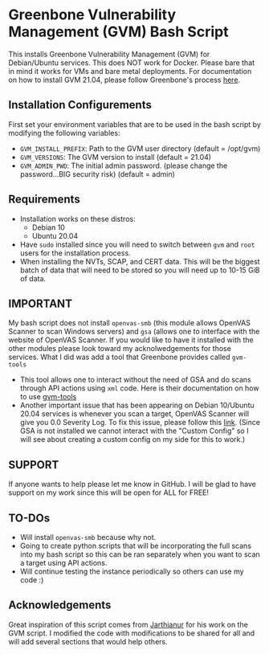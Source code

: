 # Greenbone Vulnerability Management (GVM) Bash Script
This installs Greenbone Vulnerability Management (GVM) for Debian/Ubuntu services. This does NOT work for Docker. Please bare that in mind it works for VMs and bare metal deployments. For documentation on how to install GVM 21.04, please follow Greenbone's process [here](https://greenbone.github.io/docs/gvm-21.04/index.html).

## Installation Configurements
First set your environment variables that are to be used in the bash script by modifying the following variables:
- `GVM_INSTALL_PREFIX`: Path to the GVM user directory (default = /opt/gvm)
- `GVM_VERSIONS`: The GVM version to install (default = 21.04)
- `GVM_ADMIN_PWD`: The initial admin password. (please change the password...BIG security risk) (default = admin)

## Requirements
- Installation works on these distros:
  - Debian 10
  - Ubuntu 20.04
- Have `sudo` installed since you will need to switch between `gvm` and `root` users for the installation process.
- When installing the NVTs, SCAP, and CERT data. This will be the biggest batch of data that will need to be stored so you will need up to 10-15 GiB of data.

## IMPORTANT
My bash script does not install `openvas-smb` (this module allows OpenVAS Scanner to scan Windows servers) and `gsa` (allows one to interface with the website of OpenVAS Scanner. If you would like to have it installed with the other modules please look toward my acknolwedgements for those services. What I did was add a tool that Greenbone provides called `gvm-tools`
- This tool allows one to interact without the need of GSA and do scans through API actions using `xml` code. Here is their documentation on how to use [gvm-tools](https://docs.greenbone.net/GSM-Manual/gos-5/en/gmp.html)
- Another important issue that has been appearing on Debian 10/Ubuntu 20.04 services is whenever you scan a target, OpenVAS Scanner will give you 0.0 Severity Log. To fix this issue, please follow this [link](https://community.greenbone.net/t/scan-severity-0-0-log/9554/3). (Since GSA is not installed we cannot interact with the "Custom Config" so I will see about creating a custom config on my side for this to work.)

## SUPPORT
If anyone wants to help please let me know in GitHub. I will be glad to have support on my work since this will be open for ALL for FREE!

## TO-DOs
- Will install `openvas-smb` because why not.
- Going to create python scripts that will be incorporating the full scans into my bash script so this can be ran separately when you want to scan a target using API actions.
- Will continue testing the instance periodically so others can use my code :)

## Acknowledgements
Great inspiration of this script comes from [Jarthianur](https://github.com/Jarthianur/gvm-install-script) for his work on the GVM script. I modified the code with modifications to be shared for all and will add several sections that would help others.

